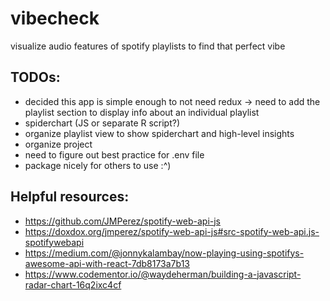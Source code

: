 # vibecheck
visualize audio features of spotify playlists to find that perfect vibe

## TODOs:
* decided this app is simple enough to not need redux -> need to add the playlist section to display info about an individual playlist 
* spiderchart (JS or separate R script?)
* organize playlist view to show spiderchart and high-level insights
* organize project
* need to figure out best practice for .env file
* package nicely for others to use :^)

## Helpful resources:
* https://github.com/JMPerez/spotify-web-api-js
* https://doxdox.org/jmperez/spotify-web-api-js#src-spotify-web-api.js-spotifywebapi
* https://medium.com/@jonnykalambay/now-playing-using-spotifys-awesome-api-with-react-7db8173a7b13
* https://www.codementor.io/@waydeherman/building-a-javascript-radar-chart-16q2ixc4cf
